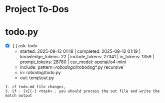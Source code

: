 # Project To-Dos


# todo.py
- [x] [ ] ask: todo
  - started: 2025-09-12 01:18 | completed: 2025-09-12 01:19 | knowledge_tokens: 22 | include_tokens: 27341 | in_tokens: 1359 | prompt_tokens: 28780 | cur_model: openai/o4-mini
  - include: pattern=*robodogcli*robodog*.py  recursive`
  - in:  robodog\todo.py
  - out:  temp\out.py
```knowledge
1. if todo.md file changes,
3. if - [x][-] <task> . you should process the out file and write the match output


```


